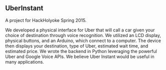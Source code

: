 UberInstant
----------------

A project for HackHolyoke Spring 2015.

We developed a physical interface for Uber that will call a car given your choice of destination through voice recognition. We utilized an LCD display, physical buttons, and an Arduino, which connect to a computer. The device then displays your destination, type of Uber, estimated wait time, and estimated price. We wrote the backend in Python leveraging the powerful Uber and Google Voice APIs. We believe Uber Instant would be useful in many applications.
